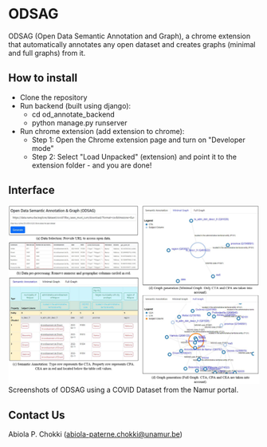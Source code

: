 # ODSAG
ODSAG (Open Data Semantic Annotation and Graph), a chrome extension that automatically annotates any open dataset and creates graphs (minimal and full graphs) from it. 

## How to install
* Clone the repository
* Run backend (built using django):
	* cd od_annotate_backend
	* python manage.py runserver
* Run chrome extension (add extension to chrome): 
	* Step 1: Open the Chrome extension page and turn on "Developer mode"
	* Step 2: Select "Load Unpacked" (extension) and point it to the extension folder - and you are done!

## Interface
![Screenshots of ODSAG using a COVID Dataset from the Namur portal.](/assets/odsag_process.png)
Screenshots of ODSAG using a COVID Dataset from the Namur portal.

## Contact Us
Abiola P. Chokki (abiola-paterne.chokki@unamur.be)